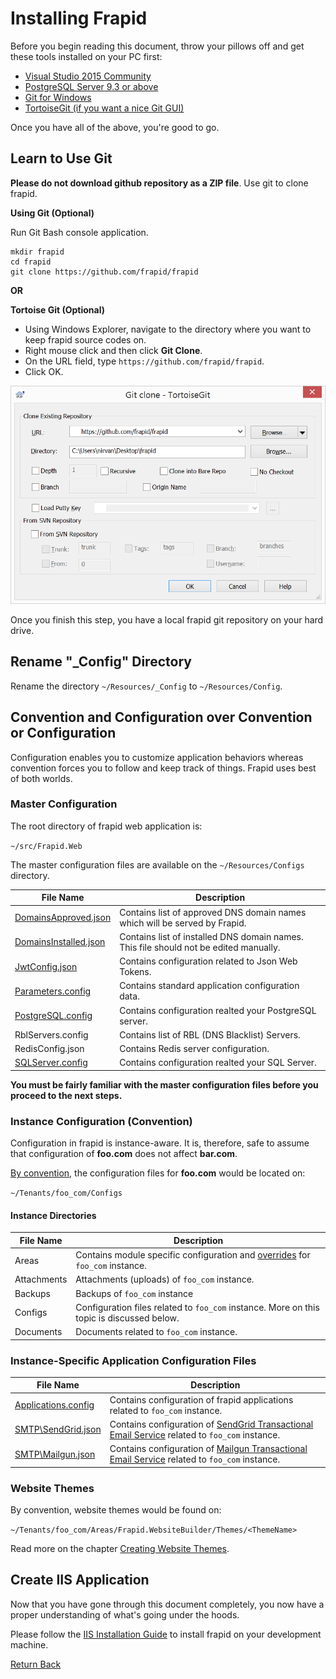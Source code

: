 # Installing Frapid

Before you begin reading this document, throw your pillows off and get these tools installed on your PC first:

* [Visual Studio 2015 Community](http://visualstudio.com)
* [PostgreSQL Server 9.3 or above](http://postgresql.org)
* [Git for Windows](http://git-scm.com)
* [TortoiseGit (if you want a nice Git GUI)](https://tortoisegit.org/download/)

Once you have all of the above, you're good to go.

## Learn to Use Git

**Please do not download github repository as a ZIP file**.
Use git to clone frapid.

**Using Git (Optional)**

Run Git Bash console application.

```git
mkdir frapid
cd frapid
git clone https://github.com/frapid/frapid

```

**OR**

**Tortoise Git (Optional)**

* Using Windows Explorer, navigate to the directory where you want to keep frapid source codes on.
* Right mouse click and then click **Git Clone**.
* On the URL field, type `https://github.com/frapid/frapid`.
* Click OK.

![TortoiseGit](images/tortoisegit.png)

Once you finish this step, you have a local frapid git repository on your hard drive.

## Rename "_Config" Directory

Rename the directory `~/Resources/_Config` to `~/Resources/Config`.


## Convention and Configuration over Convention or Configuration

Configuration enables you to customize application behaviors whereas convention 
forces you to follow and keep track of things. Frapid uses best of both worlds.

### Master Configuration

The root directory of frapid web application is:

`~/src/Frapid.Web`

The master configuration files are available on the `~/Resources/Configs` directory.

|File Name                                | Description              |
|-----------------------------------------|--------------------------|
| [DomainsApproved.json](../configs/DomainsApproved.json.md) | Contains list of approved DNS domain names which will be served by Frapid. |
| [DomainsInstalled.json](../configs/DomainsInstalled.json.md) | Contains list of installed DNS domain names. This file should not be edited manually. |
| [JwtConfig.json](../configs/JwtConfig.json.md) | Contains configuration related to Json Web Tokens. |
| [Parameters.config](../configs/Parameters.config.md) | Contains standard application configuration data.|
| [PostgreSQL.config](../configs/PostgreSQL.config.md)   | Contains configuration realted your PostgreSQL server. |
| RblServers.config | Contains list of RBL (DNS Blacklist) Servers.|
| RedisConfig.json | Contains Redis server configuration. |
| [SQLServer.config](../configs/SQLServer.config.md)   | Contains configuration realted your SQL Server. |


**You must be fairly familiar with the master configuration files before you proceed to the next steps.**


### Instance Configuration (Convention)

Configuration in frapid is instance-aware. It is, therefore, safe to assume that configuration of **foo.com**
does not affect **bar.com**.

[By convention](../concepts/database-naming-convention.md), the configuration files for **foo.com** would be located on:

`~/Tenants/foo_com/Configs`

#### Instance Directories

|File Name                                | Description              |
|-----------------------------------------|--------------------------|
| Areas | Contains module specific configuration and [overrides](../developer/overrides.md) for `foo_com` instance. |
| Attachments | Attachments (uploads) of `foo_com` instance. |
| Backups | Backups of `foo_com` instance | 
| Configs | Configuration files related to `foo_com` instance. More on this topic is discussed below. |
| Documents | Documents related to `foo_com` instance. |

### Instance-Specific Application Configuration Files

|File Name                                | Description              |
|-----------------------------------------|--------------------------|
| [Applications.config](../configs/Applications.config.md) | Contains configuration of frapid applications related to `foo_com` instance. |
| [SMTP\SendGrid.json](../configs/SendGrid.json.md) | Contains configuration of [SendGrid Transactional Email Service](http://sendgrid.com) related to `foo_com` instance.
| [SMTP\Mailgun.json](../configs/Mailgun.json.md) | Contains configuration of [Mailgun Transactional Email Service](http://mailgun.com) related to `foo_com` instance.


### Website Themes

By convention, website themes would be found on:

`~/Tenants/foo_com/Areas/Frapid.WebsiteBuilder/Themes/<ThemeName>`

Read more on the chapter [Creating Website Themes](../developer/website-builder/theme.md).

## Create IIS Application

Now that you have gone through this document completely, 
you now have a proper understanding of what's going under the hoods.

Please follow the [IIS Installation Guide](iis.md) to install frapid on your development machine.

[Return Back](../../README.md)
